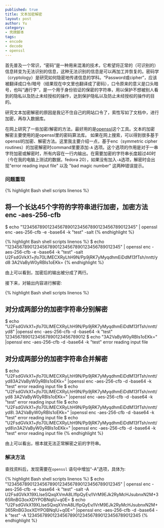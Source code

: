 ```yaml
---
published: true
title: 文本加密解密
layout: post
author: Yu 
category: 
- 壳牌脚本
tags:
- encode
- decode
- openssl
---
```


首先普及一个常识，<q>密码</q>是一种用来混淆的技术，它希望将正常的（可识别的）信息转变为无法识别的信息，这种无法识别的信息是可以再加工并恢复的。密码学（cryptology）是研究如何隐密地传递信息的学科。<q>Password或cipher</q>，应该被翻译成口令/暗号（结果现在中文里也翻译成了密码），口令原来的意义是口头暗号，也叫“通行字”，是一个用于身份验证的保密的字符串，用以保护不想被别人看到的隐私以及防止未经授权的操作，达到保护隐私以及防止未经授权的操作的目的。

研究文本加密解密的原因是我记不住自己的网站口令了，索性写如了文档中，进行加密，再存入数据库。

在网上研究了一些加密/解密的方法，最好用的是[openssl](https://www.openssl.org/)这个工具。文本的加密解密主要使用的是openssl里的密码算法库。
如果在网上搜索，可以得到很多基于openssl的加密、解密方法。这里我主要介绍一点，基于enc（symmetric cipher routines）的加密解密时command里要添加<code>-A</code> 选项。这个选项的作用是对于一串字符加密或解密时，所有内容在一行内输出。在需要加密的字符串长度超过40时（今在我的电脑上测试的数据，fedora 20），如果没有加入<code>-A</code>选项，解密时会出现"error reading input file" 以及 "bad magic number" 这两种错误提示。

### 问题重现

{% highlight  Bash shell scripts linenos %}
## 将一个长达45个字符的字符串进行加密，加密方法 enc -aes-256-cfb
$ echo "123456789012345678901234567890123456789012345" | openssl enc -aes-256-cfb -e -base64 -k "test" -salt 
{% endhighlight %}

{% highlight  Bash shell scripts linenos %}
$ echo "123456789012345678901234567890123456789012345" | openssl enc -aes-256-cfb -e -base64 -k "test" -salt
U2FsdGVkX1+jfo70LlMECXRyLhH9N/Pp9jRK7yMyqdhmEiDdM13fTsh/nntt/yd8
3A2VaByW0yRBIs1oEKk=
{% endhighlight %}

由上可以看到，加密后的输出被分成了两行。

接下来，对输出内容进行解密:

{% highlight  Bash shell scripts linenos %}
## 对分成两部分的加密字符串分别解密
$ echo "U2FsdGVkX1+jfo70LlMECXRyLhH9N/Pp9jRK7yMyqdhmEiDdM13fTsh/nntt/yd8" |openssl enc -aes-256-cfb -d -base64 -k "test"
12345678901234567890123456789012
$ echo "3A2VaByW0yRBIs1oEKk=" |openssl enc -aes-256-cfb -d -base64 -k "test"
error reading input file

## 对分成两部分的加密字符串合并解密
$ echo "U2FsdGVkX1+jfo70LlMECXRyLhH9N/Pp9jRK7yMyqdhmEiDdM13fTsh/nntt/yd83A2VaByW0yRBIs1oEKk=" |openssl enc -aes-256-cfb -d -base64 -k "test"
error reading input file
$ echo "U2FsdGVkX1+jfo70LlMECXRyLhH9N/Pp9jRK7yMyqdhmEiDdM13fTsh/nntt/yd8 3A2VaByW0yRBIs1oEKk=" |openssl enc -aes-256-cfb -d -base64 -k "test"
error reading input file
$ echo "U2FsdGVkX1+jfo70LlMECXRyLhH9N/Pp9jRK7yMyqdhmEiDdM13fTsh/nntt/yd8\ 3A2VaByW0yRBIs1oEKk=" |openssl enc -aes-256-cfb -d -base64 -k "test"
error reading input file
$ echo "U2FsdGVkX1+jfo70LlMECXRyLhH9N/Pp9jRK7yMyqdhmEiDdM13fTsh/nntt/yd8\n3A2VaByW0yRBIs1oEKk=" |openssl enc -aes-256-cfb -d -base64 -k "test"
error reading input file
{% endhighlight %}

由上可以看出，根本就无法正常解密之前的字符串。

### 解决方法

查找资料后，发现需要在<code>openssl</code> 语句中增加<q>-A</q>选项，具体为:

{% highlight  Bash shell scripts linenos %}
$ echo "123456789012345678901234567890123456789012345" | openssl enc -aes-256-cfb -e -base64 -k "test" -salt -A
U2FsdGVkX19XLlseSQxqXVmA8LIfIpQyEv/lVrM9EJk2RyMcHJsubnxN2M+365RnBG3oxXDYPOBNqIU+q0E=
$ echo "U2FsdGVkX19XLlseSQxqXVmA8LIfIpQyEv/lVrM9EJk2RyMcHJsubnxN2M+365RnBG3oxXDYPOBNqIU+q0E=" |openssl enc -aes-256-cfb -d -base64 -k "test" -A
123456789012345678901234567890123456789012345
{% endhighlight %}
